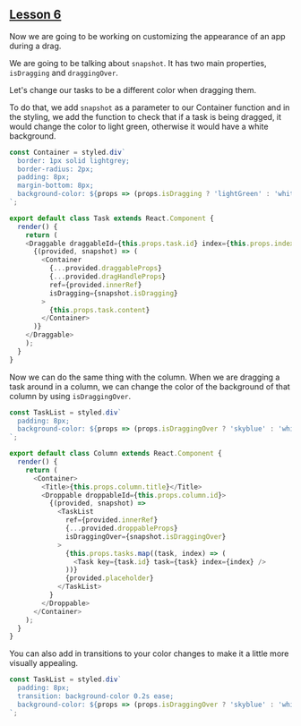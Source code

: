 ## [Lesson 6]()

Now we are going to be working on customizing the appearance of an app during a drag. 

We are going to be talking about `snapshot`. It has two main properties, `isDragging` and `draggingOver`. 

Let's change our tasks to be a different color when dragging them. 

To do that, we add `snapshot` as a parameter to our Container function and in the styling, we add the function to check that if a task is being dragged, it would change the color to light green, otherwise it would have a white background. 

```js
const Container = styled.div`
  border: 1px solid lightgrey;
  border-radius: 2px;
  padding: 8px;
  margin-bottom: 8px;
  background-color: ${props => (props.isDragging ? 'lightGreen' : 'white')};
`;

export default class Task extends React.Component {
  render() {
    return (
    <Draggable draggableId={this.props.task.id} index={this.props.index}>
      {(provided, snapshot) => (
        <Container
          {...provided.draggableProps}
          {...provided.dragHandleProps}
          ref={provided.innerRef}
          isDragging={snapshot.isDragging}
        >
          {this.props.task.content}
        </Container>
      )}
    </Draggable>
    );
  }
}
```

Now we can do the same thing with the column. When we are dragging a task around in a column, we can change the color of the background of that column by using `isDraggingOver`. 

```js
const TaskList = styled.div`
  padding: 8px;
  background-color: ${props => (props.isDraggingOver ? 'skyblue' : 'white')};
`;

export default class Column extends React.Component {
  render() {
    return (
      <Container>
        <Title>{this.props.column.title}</Title>
        <Droppable droppableId={this.props.column.id}>
          {(provided, snapshot) => 
            <TaskList
              ref={provided.innerRef}
              {...provided.droppableProps}
              isDraggingOver={snapshot.isDraggingOver}
            >
              {this.props.tasks.map((task, index) => (
                <Task key={task.id} task={task} index={index} />
              ))}
              {provided.placeholder}
            </TaskList>
          }
        </Droppable>
      </Container>
    );
  }
}
```

You can also add in transitions to your color changes to make it a little more visually appealing. 

```js
const TaskList = styled.div`
  padding: 8px;
  transition: background-color 0.2s ease;
  background-color: ${props => (props.isDraggingOver ? 'skyblue' : 'white')};
`;

```